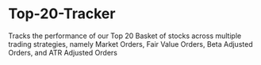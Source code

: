 # Top-20-Tracker
Tracks the performance of our Top 20 Basket of stocks across multiple trading strategies, namely Market Orders, Fair Value Orders, Beta Adjusted Orders, and ATR Adjusted Orders
